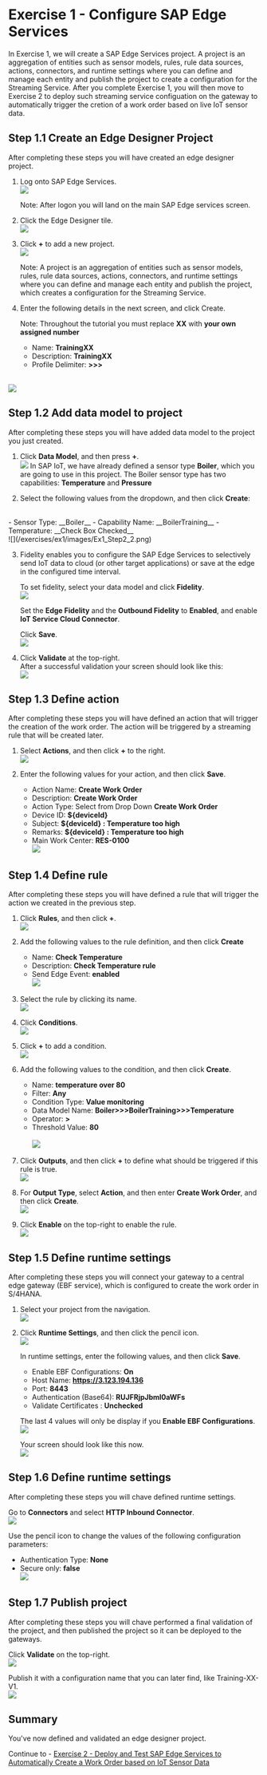 # Exercise 1 - Configure SAP Edge Services

In Exercise 1, we will create a SAP Edge Services project.  A project is an aggregation of entities such as sensor models, rules, rule data sources, actions, connectors, and runtime settings where you can define and manage each entity and publish the project to create a configuration for the Streaming Service.      After you complete Exercise 1, you will then move to Exercise 2 to deploy such streaming service configuation on the gateway to automatically trigger the cretion of a work order based on live IoT sensor data.

## Step 1.1 Create an Edge Designer Project

After completing these steps you will have created an edge designer project.

1. Log onto SAP Edge Services.
<br>![](/exercises/ex1/images/Ex1_Step1_1.png)

   Note: After logon you will land on the main SAP Edge services screen.

2. Click the Edge Designer tile.
<br>![](/exercises/ex1/images/Ex1_Step1_2.png)

3. Click __+__ to add a new project.
<br>![](/exercises/ex1/images/Ex1_Step1_3.png)

   Note: A project is an aggregation of entities such as sensor models, rules, rule data sources, actions, connectors, and runtime settings where you can define and manage each entity and publish the project, which creates a configuration for the Streaming Service.

4. Enter the following details in the next screen, and click Create.
   
   Note: Throughout the tutorial you must replace __XX__ with __your own assigned number__<br>
   - Name: __TrainingXX__
   - Description: __TrainingXX__
   - Profile Delimiter: __>>>__

<br>![](/exercises/ex1/images/Ex1_Step1_4.png)

## Step 1.2 Add data model to project

After completing these steps you will have added data model to the project you just created.

1.	Click __Data Model__, and then press __+__.
<br>![](/exercises/ex1/images/Ex1_Step2_1.png)
In SAP IoT, we have already defined a sensor type __Boiler__, which you are going to use in this project. The Boiler sensor type has two capabilities: __Temperature__ and __Pressure__

2.	Select the following values from the dropdown, and then click __Create__:
<br>
   - Sensor Type: __Boiler__
   - Capability Name: __BoilerTraining__
   - Temperature: __Check Box Checked__
<br>![](/exercises/ex1/images/Ex1_Step2_2.png)

3. Fidelity enables you to configure the SAP Edge Services to selectively send IoT data to cloud (or other target applications) or save at the edge in the configured time interval.

   To set fidelity, select your data model and click __Fidelity__.
<br>![](/exercises/ex1/images/Ex1_Step2_3_1.png)

   Set the __Edge Fidelity__ and the __Outbound Fidelity__ to __Enabled__, and enable __IoT Service Cloud Connector__.

   Click __Save__.
<br>![](/exercises/ex1/images/Ex1_Step2_3_2.png)   

4. Click __Validate__ at the top-right.
   <br>After a successful validation your screen should look like this:
<br>![](/exercises/ex1/images/Ex1_Step2_4.png)   

## Step 1.3 Define action

After completing these steps you will have defined an action that will trigger the creation of the work order. The action will be triggered by a streaming rule that will be created later.

1. Select __Actions__, and then click __+__ to the right.
<br>![](/exercises/ex1/images/Ex1_Step3_1.png)   

2. Enter the following values for your action, and then click __Save__.
   - Action Name: __Create Work Order__
   - Description: __Create Work Order__
   - Action Type: Select from Drop Down __Create Work Order__
   - Device ID: __${deviceId}__
   - Subject: __${deviceId} : Temperature too high__
   - Remarks: __${deviceId} : Temperature too high__
   - Main Work Center: __RES-0100__
<br>![](/exercises/ex1/images/Ex1_Step3_2.png) 

## Step 1.4 Define rule

After completing these steps you will have defined a rule that will trigger the action we created in the previous step.

1. Click __Rules__, and then click __+__.
<br>![](/exercises/ex1/images/Ex1_Step4_1.png)

2. Add the following values to the rule definition, and then click __Create__
   - Name: __Check Temperature__
   - Description: __Check Temperature rule__
   - Send Edge Event: __enabled__
<br>![](/exercises/ex1/images/Ex1_Step4_2.png)

3. Select the rule by clicking its name.
<br>![](/exercises/ex1/images/Ex1_Step4_3.png)

4. Click __Conditions__.
<br>![](/exercises/ex1/images/Ex1_Step4_4.png)

5. Click __+__ to add a condition.
<br>![](/exercises/ex1/images/Ex1_Step4_5.png)

6. Add the following values to the condition, and then click __Create__.
   - Name: __temperature over 80__
   - Filter: __Any__
   - Condition Type: __Value monitoring__
   - Data Model Name: __Boiler>>>BoilerTraining>>>Temperature__
   - Operator: __>__
   - Threshold Value: __80__   
<br>![](/exercises/ex1/images/Ex1_Step4_6.png)

7. Click __Outputs__, and then click __+__ to define what should be triggered if this rule is true.
<br>![](/exercises/ex1/images/Ex1_Step4_7.png)

8. For __Output Type__, select __Action__, and then enter __Create Work Order__, and then click __Create__.
<br>![](/exercises/ex1/images/Ex1_Step4_8.png)

9. Click __Enable__ on the top-right to enable the rule.
<br>![](/exercises/ex1/images/Ex1_Step4_9.png)

## Step 1.5 Define runtime settings

After completing these steps you will connect your gateway to a central edge gateway (EBF service), which is configured to create the work order in S/4HANA.

1. Select your project from the navigation.
<br>![](/exercises/ex1/images/Ex1_Step5_1.png)

2. Click __Runtime Settings__, and then click the pencil icon.
<br>![](/exercises/ex1/images/Ex1_Step5_2_1.png)

   In runtime settings, enter the following values, and then click __Save__.
   - Enable EBF Configurations: __On__
   - Host Name: __https://3.123.194.136__
   - Port: __8443__
   - Authentication (Base64): __RUJFRjpJbml0aWFs__
   - Validate Certificates	: __Unchecked__
   
   The last 4 values will only be display if you __Enable EBF Configurations__.
<br>![](/exercises/ex1/images/Ex1_Step5_2_2.png)

   Your screen should look like this now.
<br>![](/exercises/ex1/images/Ex1_Step5_2_3.png)   

## Step 1.6 Define runtime settings

After completing these steps you will chave defined runtime settings.

Go to __Connectors__ and select __HTTP Inbound Connector__.
<br>![](/exercises/ex1/images/Ex1_Step6_1.png)

Use the pencil icon to change the values of the following configuration parameters:
   - Authentication Type: __None__
   - Secure only: __false__
<br>![](/exercises/ex1/images/Ex1_Step6_2.png)   

## Step 1.7 Publish project

After completing these steps you will chave performed a final validation of the project, and then published the project so it can be deployed to the gateways.

Click __Validate__ on the top-right.
<br>![](/exercises/ex1/images/Ex1_Step7_1.png)   

Publish it with a configuration name that you can later find, like Training-XX-V1.
<br>![](/exercises/ex1/images/Ex1_Step7_2.png)     

## Summary

You've now defined and validated an edge designer project.

Continue to - [Exercise 2 - Deploy and Test SAP Edge Services to Automatically Create a Work Order based on IoT Sensor Data](../ex2/README.md)

